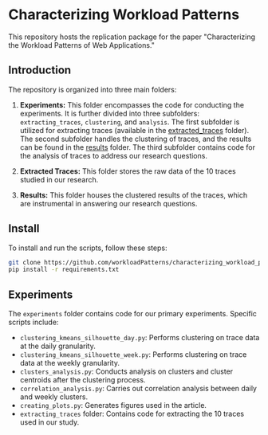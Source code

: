 # Characterizing Workload Patterns

This repository hosts the replication package for the paper "Characterizing the Workload Patterns of Web Applications."

## Introduction

The repository is organized into three main folders:

1. **Experiments:** This folder encompasses the code for conducting the experiments. It is further divided into three subfolders: `extracting_traces`, `clustering`, and `analysis`. The first subfolder is utilized for extracting traces (available in the [extracted_traces](./extracted_traces/) folder). The second subfolder handles the clustering of traces, and the results can be found in the [results](./results/) folder. The third subfolder contains code for the analysis of traces to address our research questions.

2. **Extracted Traces:** This folder stores the raw data of the 10 traces studied in our research.

3. **Results:** This folder houses the clustered results of the traces, which are instrumental in answering our research questions.

## Install

To install and run the scripts, follow these steps:

```bash
git clone https://github.com/workloadPatterns/characterizing_workload_patterns
pip install -r requirements.txt
```

## Experiments

The `experiments` folder contains code for our primary experiments. Specific scripts include:

- `clustering_kmeans_silhouette_day.py`: Performs clustering on trace data at the daily granularity.
- `clustering_kmeans_silhouette_week.py`: Performs clustering on trace data at the weekly granularity.
- `clusters_analysis.py`: Conducts analysis on clusters and cluster centroids after the clustering process.
- `correlation_analysis.py`: Carries out correlation analysis between daily and weekly clusters.
- `creating_plots.py`: Generates figures used in the article.
- `extracting_traces` folder: Contains code for extracting the 10 traces used in our study.